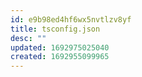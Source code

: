 ```yaml
---
id: e9b98ed4hf6wx5nvtlzv8yf
title: tsconfig.json
desc: ""
updated: 1692975025040
created: 1692955099965
---
```

